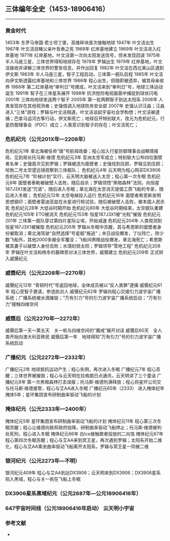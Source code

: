 ## 三体编年全史（1453-18906416）
---

### 黄金时代

1453年  东罗马帝国·君士坦丁堡，高维碎块首次接触地球
1947年  叶文洁出生
1967年  叶文洁目睹父亲叶哲泰之死
1968年  红岸基地建立
1969年  叶文洁进入红岸基地
1971年  红岸基地，叶文洁第一次向太阳发送信号，但未发现回波
1975年  半人马座三星，三体世界得知地球存在
1978年  罗辑出生
1979年  红岸基地，叶文洁接收并译解三体世界的警告信息，并作出回复
1982年  叶文洁在西北某山区遇到伊文斯
1983年  半人马座三星，智子工程启动，三体第一舰队启程
1985年  叶文洁向伊文斯透露红岸基地和三体世界
1986年  程心出生，但随即被遗弃，被其母亲收养
1988年  第二红岸基地“审判日”号建成，叶文洁来到“审判日”号，地球三体运动诞生
1991年  智子在三体星系展开
1998年  抗洪抢险电视画面中捕捉到球状闪电
2001年  三体向地球发送两个智子
2005年  第一批两颗智子到达太阳系
2006年  人类发现存在其他观测者；史强借调入地球防务安全部
2007年  史强认识汪淼；汪淼进入“三体”游戏；罗辑与叶文洁相遇，叶文洁谈起宇宙社会学构想；叶文洁被逮捕；巴拿马运河古筝行动，伊文斯死亡；地球召开特别联大，改元为危机纪元，行星防御理事会（PDC）成立；人类意识到智子的存在；叶文洁死亡；

### 危机纪元（公元201X年—2208年）

危机纪元1年  章北海被任命“唐”号航母政委；程心加入行星防御理事会战略情报局，见到局长托马斯·维德
危机纪元3年  亚洲太空军成立；特别联大公布四位面壁者名单；史强首次见到罗辑；罗辑被选为面壁者；史强找到庄颜，罗辑见到庄颜；哈勃二号太空望远镜观察到三体舰队；
危机纪元4年  云天明为程心购买DX3906
危机纪元7年  “阶梯计划”实行，云天明大脑被送入太空；程心第一次冬眠
危机纪元8年  面壁者泰勒被破壁人击败，随后自杀；罗辑领悟“黑暗森林”法则，向恒星187J3X1发送“咒语”，随后进入冬眠；章北海在太空消灭提倡工质飞船的专家，随后进入冬眠；
危机纪元12年  太空电梯投入运行
危机纪元16年  面壁者希恩斯发明思想钢印；面壁者雷迪亚兹在水星进行核试验，随后被破壁人击败，被本国人民杀死
危机纪元28年  大低谷时期开始
危机纪元80年  大低谷时期结束，太空舰队重建
危机纪元105年  ETO被消灭
危机纪元153年  恒星187J3X1被“光粒”摧毁
危机纪元201年  三体第一舰队穿过第四片星际尘埃，开始减速
危机纪元204年  人类观测到恒星187J3X1被摧毁
危机纪元205年  罗辑从冬眠中苏醒，其与希恩斯的面壁者身份被取消；章北海驾驶“自然选择”号星舰"叛逃"；末日战役爆发，丁仪阵亡，除少数飞船外，其他2000多艘全军覆没；飞船间黑暗战役爆发，章北海死亡；希恩斯被其妻子以破壁人身份击败；水滴封锁太阳；罗辑领导“雪地工程”
危机纪元208年  罗辑在叶文洁和杨冬的墓碑旁对决三体世界，威慑建立
危机纪元209年  正式转入威慑纪元

### 威慑纪元（公元2208年—2270年）

威慑纪元12年  “青铜时代”号返回地球，全体成员被以“反人类罪”逮捕
威慑纪元61年  程心受智子邀请，参选执剑人
威慑纪元62年  罗辑向程心交接引力波宇宙广播系统；广播系统被水滴摧毁；“万有引力”号的引力波宇宙广播系统启动；“万有引力”接触四维空间

### 威慑后（公元2270年—2272年）

威慑后第一天～第五天　关一帆与四维空间的“魔戒”展开对话
威慑后60天　全人类开始向澳大利亚移民
威慑后第一年　地球得知“万有引力”号的引力波宇宙广播系统启动

### 广播纪元（公元2272年—2332年）

广播纪元2年  地球抵抗运动产生；程心失明，再次进入冬眠
广播纪元7年  程心苏醒；三体世界被摧毁；程心与云天明在拉格朗日点通讯，云天明讲了三个童话
广播纪元8年  第一次黑暗森林打击误报；托马斯·维德刑满释放；程心将星环公司交与托马斯·维德接管，程心与艾AA进入冬眠
广播纪元65年（2333）  进入掩体纪年掩体5年；星环集团宣布研制曲率驱动飞船的计划

### 掩体纪元（公元2333年—2400年）

掩体纪元5年  星环集团宣布研制曲率驱动飞船的计划
掩体纪元11年  程心第三次冬眠苏醒；程心让维德向联邦政府投降，研制曲率驱动飞船停止；托马斯·维德被判处死刑，程心进入冬眠
掩体纪元66年  白Ice接触歌者投放的二向箔
掩体纪元67年  程心第四次冬眠苏醒；程心与艾AA来到冥王星，再次遇到罗辑；太阳系开始二维化，程心与艾AA乘坐曲率驱动飞船离开太阳系，罗辑与冥王星一同被二维

### 银河纪元（公元2273年—不明）

银河纪元409年  程心与艾AA到达DX3906；云天明来到DX3906；DX3906星系陷入黑域，程心与关一帆在飞船上冬眠

### DX3906星系黑域纪元（公元2687年—公元18906416年）

### 647宇宙时间线（公元18906416年启动）  云天明小宇宙


### 参考文献

- []()